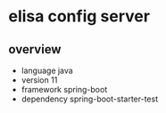 # elisa config server

## overview
  - language    java 
  - version     11
  - framework   spring-boot
  - dependency  spring-boot-starter-test
  
